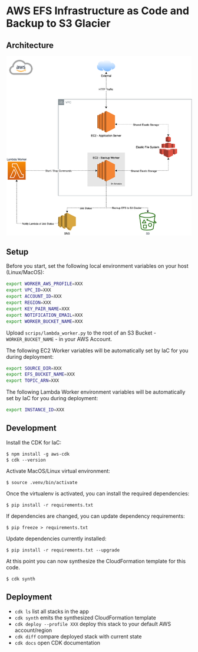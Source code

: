 # AWS EFS Infrastructure as Code and Backup to S3 Glacier

## Architecture

![picture](efs-demo.png)

## Setup

Before you start, set the following local environment variables on your host (Linux/MacOS):

```bash
export WORKER_AWS_PROFILE=XXX
export VPC_ID=XXX
export ACCOUNT_ID=XXX
export REGION=XXX
export KEY_PAIR_NAME=XXX
export NOTIFICATION_EMAIL=XXX
export WORKER_BUCKET_NAME=XXX
```

Upload ```scrips/lambda_worker.py``` to the root of an S3 Bucket - ```WORKER_BUCKET_NAME``` - in your AWS Account. 

The following EC2 Worker variables will be automatically set by IaC for you during deployment:

```bash
export SOURCE_DIR=XXX
export EFS_BUCKET_NAME=XXX
export TOPIC_ARN=XXX
```

The following Lambda Worker environment variables will be automatically set by IaC for you during deployment:

```bash
export INSTANCE_ID=XXX
```

## Development

Install the CDK for IaC:

```
$ npm install -g aws-cdk
$ cdk --version
```

Activate MacOS/Linux virtual environment:

```
$ source .venv/bin/activate
```

Once the virtualenv is activated, you can install the required dependencies:

```
$ pip install -r requirements.txt
```

If dependencies are changed, you can update dependency requirements:

```
$ pip freeze > requirements.txt
```

Update dependencies currently installed:

```
$ pip install -r requirements.txt --upgrade
```

At this point you can now synthesize the CloudFormation template for this code.

```
$ cdk synth
```

## Deployment

* `cdk ls`                         list all stacks in the app
* `cdk synth`                      emits the synthesized CloudFormation template
* `cdk deploy --profile XXX`       deploy this stack to your default AWS account/region
* `cdk diff`                       compare deployed stack with current state
* `cdk docs`                       open CDK documentation
